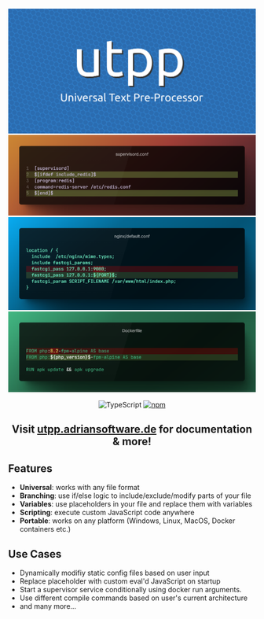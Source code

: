 <div align="center">

![](utpp.png)
![](p1.png)
![](p2.png)
![](p3.png)

![TypeScript](https://img.shields.io/badge/typescript-%23007ACC.svg?style=flat-square&logo=typescript&logoColor=white)
[![npm](https://img.shields.io/npm/v/utpp?color=blue&style=flat-square)](https://www.npmjs.com/package/utpp)

</div>

<h2 align="center">

  Visit [utpp.adriansoftware.de](https://utpp.adriansoftware.de) for documentation & more! 

</h2>

## Features
- **Universal**: works with any file format
- **Branching**: use if/else logic to include/exclude/modify parts of your file
- **Variables**: use placeholders in your file and replace them with variables
- **Scripting**: execute custom JavaScript code anywhere
- **Portable**: works on any platform (Windows, Linux, MacOS, Docker containers etc.)

## Use Cases
- Dynamically modifiy static config files based on user input
- Replace placeholder with custom eval'd JavaScript on startup
- Start a supervisor service conditionally using docker run arguments. 
- Use different compile commands based on user's current architecture
- and many more...


<!-- 
nodemon --ext 'txt,ts'  out/index.js -p tests/loop.txt

wie latex multi-pass erst loops -> ...
add latex syntax
 - allow custom prefix instead of `\` allow e.g. `##`
TODO: add loops (polyfill using rewriting)
TODO: allow nesting
 -->